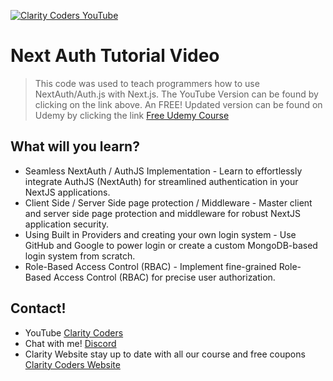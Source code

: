 <a href="https://youtu.be/GS_0ZKzrvk0" target="_blank"><img src="https://www.claritycoders.com/_next/image?url=%2FClarityCodersAlpha.png" title="Clarity Coders YouTube" /></a>
# Next Auth Tutorial Video
> This code was used to teach programmers how to use NextAuth/Auth.js with Next.js.
> The YouTube Version can be found by clicking on the link above.
> An FREE! Updated version can be found on Udemy by clicking the link <a href="https://www.udemy.com/course/nextauth-nextjs-cc/?couponCode=C9622654181134A4AE79!" target="_blank">Free Udemy Course</a>

## What will you learn?
- Seamless NextAuth / AuthJS Implementation - Learn to effortlessly integrate AuthJS (NextAuth) for streamlined authentication in your NextJS applications.
- Client Side / Server Side page protection / Middleware - Master client and server side page protection and middleware for robust NextJS application security.
- Using Built in Providers and creating your own login system - Use GitHub and Google to power login or create a custom MongoDB-based login system from scratch.
- Role-Based Access Control (RBAC) - Implement fine-grained Role-Based Access Control (RBAC) for precise user authorization.

## Contact!
- YouTube <a href="https://www.youtube.com/claritycoders" target="_blank">Clarity Coders</a>
- Chat with me! <a href="https://discord.gg/cAWW5qq" target="_blank">Discord</a>
- Clarity Website stay up to date with all our course and free coupons <a href="https://www.youtube.com/claritycoders" target="_blank">Clarity Coders Website</a>